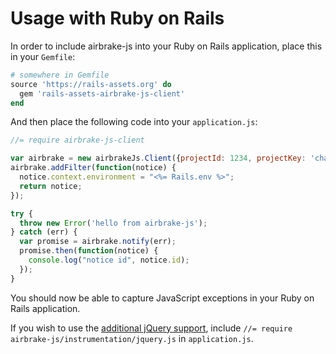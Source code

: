 # Usage with Ruby on Rails

In order to include airbrake-js into your Ruby on Rails application,
place this in your `Gemfile`:

```ruby
# somewhere in Gemfile
source 'https://rails-assets.org' do
  gem 'rails-assets-airbrake-js-client'
end
```

And then place the following code into your `application.js`:

```javascript
//= require airbrake-js-client

var airbrake = new airbrakeJs.Client({projectId: 1234, projectKey: 'changeme'});
airbrake.addFilter(function(notice) {
  notice.context.environment = "<%= Rails.env %>";
  return notice;
});

try {
  throw new Error('hello from airbrake-js');
} catch (err) {
  var promise = airbrake.notify(err);
  promise.then(function(notice) {
    console.log("notice id", notice.id);
  });
}
```

You should now be able to capture JavaScript exceptions in your Ruby on Rails
application.

If you wish to use the [additional jQuery support](https://github.com/airbrake/airbrake-js#jquery),
include `//= require airbrake-js/instrumentation/jquery.js` in `application.js`.
